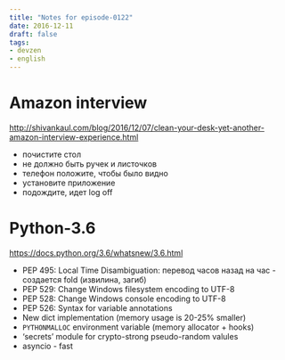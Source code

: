 ```yaml
---
title: "Notes for episode-0122"
date: 2016-12-11
draft: false
tags:
- devzen
- english
---
```


# Amazon interview
http://shivankaul.com/blog/2016/12/07/clean-your-desk-yet-another-amazon-interview-experience.html

- почистите стол
- не должно быть ручек и листочков
- телефон положите, чтобы было видно
- установите приложение
- подождите, идет log off


# Python-3.6
https://docs.python.org/3.6/whatsnew/3.6.html

- PEP 495: Local Time Disambiguation: перевод часов назад на час - создается fold (извилина, загиб)
- PEP 529: Change Windows filesystem encoding to UTF-8
- PEP 528: Change Windows console encoding to UTF-8
- PEP 526: Syntax for variable annotations
- New dict implementation (memory usage is 20-25% smaller)
- `PYTHONMALLOC` environment variable (memory allocator + hooks)
- ‘secrets’ module for crypto-strong pseudo-random valules
- asyncio - fast

